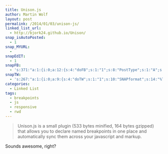 ```yaml
---
title: Unison.js
author: Martin Wolf
layout: post
permalink: /2014/01/03/unison-js/
linked_list_url:
  - http://bjork24.github.io/Unison/
snap_isAutoPosted:
  - 1
snap_MYURL:
  - 
snapEdIT:
  - 1
snapFB:
  - 's:371:"a:1:{i:0;a:12:{s:4:"doFB";s:1:"1";s:8:"PostType";s:1:"A";s:10:"AttachPost";s:1:"2";s:10:"SNAPformat";s:38:"New post on TheAmazingWeb.net: %TITLE%";s:9:"isAutoImg";s:1:"A";s:8:"imgToUse";b:0;s:9:"isAutoURL";s:1:"A";s:8:"urlToUse";b:0;s:11:"isPrePosted";s:1:"1";s:8:"isPosted";s:1:"1";s:4:"pgID";s:28:"1607117196_10201265484911628";s:5:"pDate";s:19:"2014-01-03 14:26:22";}}";'
snapTW:
  - 's:267:"a:1:{i:0;a:9:{s:4:"doTW";s:1:"1";s:10:"SNAPformat";s:14:"%TITLE%: %URL%";s:8:"attchImg";s:1:"0";s:9:"isAutoImg";s:1:"A";s:8:"imgToUse";b:0;s:11:"isPrePosted";s:1:"1";s:8:"isPosted";s:1:"1";s:4:"pgID";s:18:"419112507215998976";s:5:"pDate";s:19:"2014-01-03 14:26:23";}}";'
categories:
  - Linked List
tags:
  - breakpoints
  - js
  - responsive
  - rwd
---
```

> Unison.js is a small plugin (533 bytes minified, 164 bytes gzipped) that allows you to declare named breakpoints in one place and automatically sync them across your javascript and markup.

Sounds awesome, right?